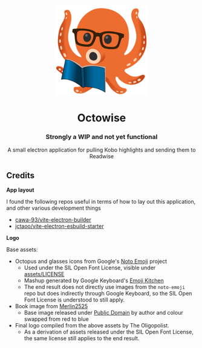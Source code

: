 <div align="center">
  <img alt="Octowise logo" src="assets/icon.png" height="240" />

  <br>

  <h1>Octowise</h1>
  <h3>Strongly a WIP and not yet functional</h3>
  A small electron application for pulling Kobo highlights and sending them to Readwise 
</div>

## Credits

**App layout**

I found the following repos useful in terms of how to lay out this application, and other various development things

- [cawa-93/vite-electron-builder](https://github.com/cawa-93/vite-electron-builder)
- [jctaoo/vite-electron-esbuild-starter](https://github.com/jctaoo/vite-electron-esbuild-starter)

**Logo**

Base assets:
  - Octopus and glasses icons from Google's [Noto Emoji](https://github.com/googlefonts/noto-emoji/) project
    - Used under the SIL Open Font License, visible under [assets/LICENSE](assets/LICENSE)
    - Mashup generated by Google Keyboard's [Emoji Kitchen](https://blog.google/products/android/emoji-kitchen-new-mashups-mixing-experience/)
    - The end result does not directly use images from the `noto-emoji` repo but does indirectly through Google Keyboard, so the SIL Open Font License is understood to still apply.
  - Book image from [Merlin2525](http://www.freestockphotos.biz/stockphoto/14305)
    - Base image released under [Public Domain](https://creativecommons.org/publicdomain/zero/1.0/) by author and colour swapped from red to blue
  - Final logo compiled from the above assets by The Oligopolist.
    - As a derivation of assets released under the SIL Open Font License, the same license still applies to the end result.
